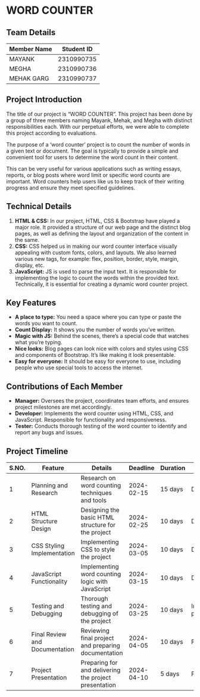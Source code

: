 # WORD COUNTER

## Team Details

| Member Name | Student ID   |
|-------------|--------------|
| MAYANK      | 2310990735   |
| MEGHA       | 2310990736   |
| MEHAK GARG  | 2310990737   |

## Project Introduction
The title of our project is “WORD COUNTER”. This project has been done by a group of three members naming Mayank, Mehak, and Megha with distinct responsibilities each. With our perpetual efforts, we were able to complete this project according to evaluations.

The purpose of a ‘word counter’ project is to count the number of words in a given text or document. The goal is typically to provide a simple and convenient tool for users to determine the word count in their content.

This can be very useful for various applications such as writing essays, reports, or blog posts where word limit or specific word counts are important. Word counters help users like us to keep track of their writing progress and ensure they meet specified guidelines.

## Technical Details
1. **HTML & CSS:** In our project, HTML, CSS & Bootstrap have played a major role. It provided a structure of our web page and the distinct blog pages, as well as defining the layout and organization of the content in the same.
2. **CSS:** CSS helped us in making our word counter interface visually appealing with custom fonts, colors, and layouts. We also learned various new tags, for example: flex, position, border, style, margin, display, etc.
3. **JavaScript:** JS is used to parse the input text. It is responsible for implementing the logic to count the words within the provided text. Technically, it is essential for creating a dynamic word counter project.

## Key Features
- **A place to type:** You need a space where you can type or paste the words you want to count.
- **Count Display:** It shows you the number of words you’ve written.
- **Magic with JS:** Behind the scenes, there’s a special code that watches what you’re typing.
- **Nice looks:** Blog pages can look nice with colors and styles using CSS and components of Bootstrap. It’s like making it look presentable.
- **Easy for everyone:** It should be easy for everyone to use, including people who use special tools to access the internet.

## Contributions of Each Member
- **Manager:** Oversees the project, coordinates team efforts, and ensures project milestones are met accordingly.
- **Developer:** Implements the word counter using HTML, CSS, and JavaScript. Responsible for functionality and responsiveness.
- **Tester:** Conducts thorough testing of the word counter to identify and report any bugs and issues.

## Project Timeline

| S.NO. | Feature                      | Details                                          | Deadline   | Duration | Status      |
|-------|------------------------------|--------------------------------------------------|------------|----------|-------------|
| 1     | Planning and Research        | Research on word counting techniques and tools   | 2024-02-15 | 15 days  | Done        |
| 2     | HTML Structure Design        | Designing the basic HTML structure for the project| 2024-02-25 | 10 days  | Done        |
| 3     | CSS Styling Implementation   | Implementing CSS to style the project            | 2024-03-05 | 10 days  | Done        |
| 4     | JavaScript Functionality     | Implementing word counting logic with JavaScript| 2024-03-15 | 10 days  | Done        |
| 5     | Testing and Debugging        | Thorough testing and debugging of the project    | 2024-03-25 | 10 days  | In progress |
| 6     | Final Review and Documentation| Reviewing final project and preparing documentation| 2024-04-05 | 10 days  | Pending     |
| 7     | Project Presentation         | Preparing for and delivering the project presentation| 2024-04-10 | 5 days   | Pending     |

